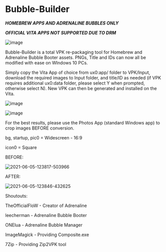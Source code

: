 # Bubble-Builder

***HOMEBREW APPS AND ADRENALINE BUBBLES ONLY***

***OFFICIAL VITA APPS NOT SUPPORTED DUE TO DRM***

![image](https://user-images.githubusercontent.com/81541725/120898051-47f89700-c5f7-11eb-8c3b-192c0abc002f.png)


Bubble-Builder is a total VPK re-packaging tool for Homebrew and Adrenaline Bubble Booter assets. PNGs, Title and IDs can now all be modified with ease on WIndows 10 PCs.

Simply copy the Vita App of choice from ux0:app/ folder to VPK/Input, download the required images to Input folder, and title/ID as needed (if VPK requires additional ux0:data folder, please select Y when prompted, otherwise select N). New VPK can then be generated and installed on the Vita.

![image](https://user-images.githubusercontent.com/81541725/120898706-00bfd580-c5fa-11eb-9af1-d8623e93238f.png)

![image](https://user-images.githubusercontent.com/81541725/120898732-23ea8500-c5fa-11eb-8f71-599e5ab3c0ff.png)



For the best results, please use the Photos App (standard Windows app) to crop images BEFORE conversion.

bg, startup, pic0 = Widescreen - 16:9

icon0 = Square

BEFORE:

![2021-06-05-123817-503966](https://user-images.githubusercontent.com/81541725/120898975-52b52b00-c5fb-11eb-83b5-02252ce224e7.png)



AFTER:

![2021-06-05-123846-432625](https://user-images.githubusercontent.com/81541725/120898980-5779df00-c5fb-11eb-8f3b-bd883e3f4d7c.png)


Shoutouts:

TheOfficialFloW - Creator of Adrenaline

leecherman - Adrenaline Bubble Booter

ONElua - Adrenaline Bubble Manager

ImageMagick - Providing Composite.exe

7Zip - Providing Zip2VPK tool
